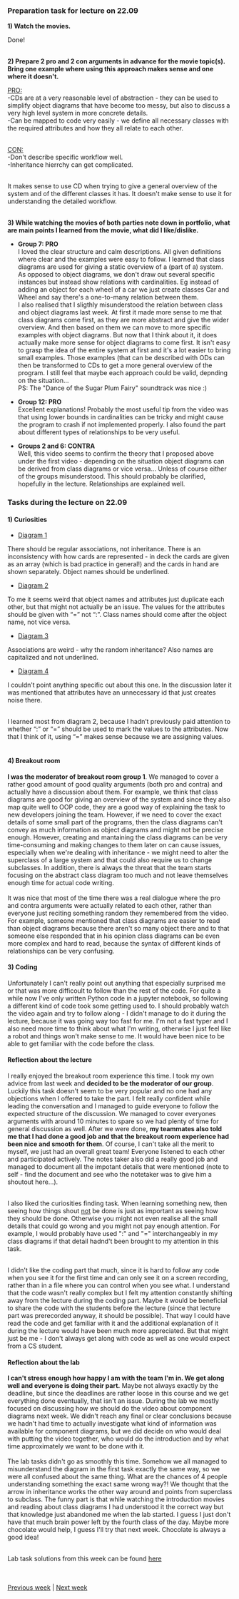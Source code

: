 ### Preparation task for lecture on 22.09

**1) Watch the movies.**<br>

Done! <br><br>

**2) Prepare 2 pro and 2 con arguments in advance for the movie topic(s). Bring one example where using this approach makes sense and one where it doesn't.**<br>

<ins>PRO:</ins><br>
-CDs are at a very reasonable level of abstraction - they can be used to simplify object diagrams that have become too messy, but also to discuss a very high level system
in more concrete details. <br>
-Can be mapped to code very easily - we define all necessary classes with the required attributes and how they all relate to each other.<br><br>

<ins>CON:</ins><br>
-Don't describe specific workflow well.<br>
-Inheritance hierrchy can get complicated.<br><br>

It makes sense to use CD when trying to give a general overview of the system and of the different classes it has. It doesn't make sense to use it for
understanding the detailed workflow.<br><br>

**3) While watching the movies of both parties note down in portfolio, what are main points I learned from the movie, what did I like/dislike.**<br>

* **Group 7: PRO** <br>
I loved the clear structure and calm descriptions. All given definitions where clear and the examples were easy to follow. I learned that class diagrams are used for
giving a static overview of a (part of a) system. As opposed to object diagrams, we don't draw out several specific instances but instead show relations with cardinalities.
Eg instead of adding an object for each wheel of a car we just create classes Car and Wheel and say there's a one-to-many relation between them.<br>
I also realised that I sligthly misunderstood the relation between class and object diagrams last week.
At first it made more sense to me that class diagrams come first, as they are more abstract and give the wider overview. And then based on them we can move to more specific examples
with object diagrams. But now that I think about it, it does actually make more sense for object diagrams to come first. It isn't easy to grasp the idea of the entire system
at first and it's a lot easier to bring small examples. Those examples (that can be described with ODs can then be transformed to CDs to get a more general overview of the program.
I still feel that maybe each approach could be valid, depnding on the situation...<br>
PS: The "Dance of the Sugar Plum Fairy" soundtrack was nice :) <br>


* **Group 12: PRO** <br>
Excellent explanations! Probably the most useful tip from the video was that using lower bounds in cardinalities can be tricky and might cause the program to crash if not implemented properly.
I also found the part about different types of relationships to be very useful.<br>

* **Groups 2 and 6: CONTRA** <br>
Well, this video seems to confirm the theory that I proposed above under the first video - depending on the situation object diagrams can be derived from class diagrams or vice versa...
Unless of course either of the groups misunderstood. This should probably be clarified, hopefully in the lecture. Relationships are explained well.<br>

### Tasks during the lecture on 22.09

#### 1) Curiosities

* <ins> Diagram 1 </ins><br>

There should be regular associations, not inheritance. There is an inconsistency with how cards are represented - in deck the cards are given as an array (which is bad practice in general!) and the cards in hand are shown separately. Object names should be underlined.

* <ins> Diagram 2 </ins><br>

To me it seems weird that object names and attributes just duplicate each other, but that might not actually be an issue. The values for the attributes should be given with “=” not “:”. Class names should come after the object name, not vice versa.

* <ins> Diagram 3 </ins><br>

Associations are weird - why the random inheritance? Also names are capitalized and not underlined.

* <ins> Diagram 4 </ins>

I couldn’t point anything specific out about this one. In the discussion later it was mentioned that attributes have an unnecessary id that just creates noise there.<br><br>


I learned most from diagram 2, because I hadn’t previously paid attention to whether “:” or “=” should be used to mark the values to the attributes. Now that I think of it, using “=” makes sense because we are assigning values. <br><br>

#### 4) Breakout room

**I was the moderator of breakout room group 1**. We managed to cover a rather good amount of good quality arguments (both pro and contra) and actually have a discussion about them. For example, we think that class diagrams are good for giving an overview of the system and since they also map quite well to OOP code, they are a good way of explaining the task to new developers joining the team. However, if we need to cover the exact details of some small part of the programs, then the class diagrams can't convey as much information as object diagrams and might not be precise enough. However, creating and mantaining the class diagrams can be very time-consuming and making changes to them later on can cause issues, especially when we're dealing with inheritance - we might need to alter the superclass of a large system and that could also require us to change subclasses. In addition, there is always the threat that the team starts focusing on the abstract class diagram too much and not leave themselves enough time for actual code writing.<br><br>
It was nice that most of the time there was a real dialogue where the pro and contra arguments were actually related to each other, rather than everyone just reciting something random they remembered from the video. For example, someone mentioned that class diagrams are easier to read than object diagrams because there aren't so many object there and to that someone else responded that in his opinion class diagrams can be even more complex and hard to read, because the syntax of different kinds of relationships can be very confusing.


#### 3) Coding

Unfortunately I can't really point out anything that especially surprised me or that was more difficoult to follow than the rest of the code. For quite a while now I've only written Python code in a jupyter notebook, so following a different kind of code took some getting used to. I should probably watch the video again and try to follow along - I didn't manage to do it during the lecture, because it was going way too fast for me. I'm not a fast typer and I also need more time to think about what I'm writing, otherwise I just feel like a robot and things won't make sense to me. It would have been nice to be able to get familiar with the code before the class.

#### Reflection about the lecture

I really enjoyed the breakout room experience this time. I took my own advice from last week and **decided to be the moderator of our group**. Luckily this task doesn't seem to be very popular and no one had any objections when I offered to take the part. I felt really confident while leading the conversation and I managed to guide everyone to follow the expected structure of the discussion. We managed to cover everyones arguments with around 10 minutes to spare so we had plenty of time for general discussion as well. After we were done, **my teammates also told me that I had done a good job and that the breakout room experience had been nice and smooth for them**. Of course, I can't take all the merit to myself, we just had an overall great team! Everyone listened to each other and participated actively. The notes taker also did a really good job and managed to document all the impotant details that were mentioned (note to self - find the document and see who the notetaker was to give him a shoutout here...).<br><br>

I also liked the curiosities finding task. When learning something new, then seeing how things shout <ins>not</ins> be done is just as important as seeing how they should be done. Otherwise you might not even realise all the small details that could go wrong and you might not pay enough attention. For example, I would probably have used ":" and "=" interchangeably in my class diagrams if that detail hadnd't been brought to my attention in this task.<br><br>

I didn't like the coding part that much, since it is hard to follow any code when you see it for the first time and can only see it on a screen recording, rather than in a file where you can control when you see what. I understand that the code wasn't really complex but I felt my attention constantly shifting away from the lecture during the coding part. Maybe it would be beneficial to share the code with the students before the lecture (since that lecture part was prerecorded anyway, it should be possible). That way I could have read the code and get familiar with it and the additional explanation of it during the lecture would have been much more appreciated. But that might just be me - I don't always get along with code as well as one would expect from a CS student.

#### Reflection about the lab

**I can't stress enough how happy I am with the team I'm in. We get along well and everyone is doing their part.** Maybe not always exactly by the deadline, but since the deadlines are rather loose in this course and we get everything done eventually, that isn't an issue. During the lab we mostly focused on discussing how we should do the video about component diagrams next week. We didn't reach any final or clear conclusions because we hadn't had time to actually investigate what kind of information was available for component diagrams, but we did decide on who would deal with putting the video together, who would do the introduction and by what time approximately we want to be done with it.<br><br>
The lab tasks didn't go as smoothly this time. Somehow we all managed to misunderstand the diagram in the first task exactly the same way, so we were all confused about the same thing. What are the chances of 4 people understanding something the exact same wrong way?! We thought that the arrow in inheritance works the other way around and points from superclass to subclass. The funny part is that while watching the introduction movies and reading about class diagrams I had understood it the correct way but that knowledge just abandoned me when the lab started. I guess I just don't have that much brain power left by the fourth class of the day. Maybe more chocolate would help, I guess I'll try that next week. Chocolate is always a good idea!<br><br>

Lab task solutions from this week can be found  [here](/team/Lab_22.09_tasks.md)

<br><br>
[Previous week](/Ida_Maria_Orula/week_2.md) | [Next week](/Ida_Maria_Orula/week_4.md)
